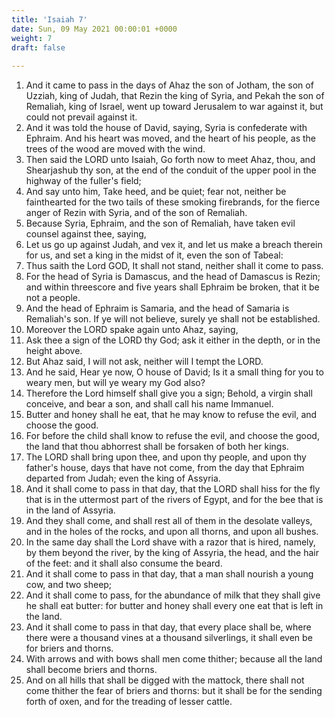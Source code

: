 ```yaml
---
title: 'Isaiah 7'
date: Sun, 09 May 2021 00:00:01 +0000
weight: 7
draft: false
  
---
```


1. And it came to pass in the days of Ahaz the son of Jotham, the son of Uzziah, king of Judah, that Rezin the king of Syria, and Pekah the son of Remaliah, king of Israel, went up toward Jerusalem to war against it, but could not prevail against it.
2. And it was told the house of David, saying, Syria is confederate with Ephraim. And his heart was moved, and the heart of his people, as the trees of the wood are moved with the wind.
3. Then said the LORD unto Isaiah, Go forth now to meet Ahaz, thou, and Shearjashub thy son, at the end of the conduit of the upper pool in the highway of the fuller's field;
4. And say unto him, Take heed, and be quiet; fear not, neither be fainthearted for the two tails of these smoking firebrands, for the fierce anger of Rezin with Syria, and of the son of Remaliah.
5. Because Syria, Ephraim, and the son of Remaliah, have taken evil counsel against thee, saying,
6. Let us go up against Judah, and vex it, and let us make a breach therein for us, and set a king in the midst of it, even the son of Tabeal:
7. Thus saith the Lord GOD, It shall not stand, neither shall it come to pass.
8. For the head of Syria is Damascus, and the head of Damascus is Rezin; and within threescore and five years shall Ephraim be broken, that it be not a people.
9. And the head of Ephraim is Samaria, and the head of Samaria is Remaliah's son. If ye will not believe, surely ye shall not be established.
10. Moreover the LORD spake again unto Ahaz, saying,
11. Ask thee a sign of the LORD thy God; ask it either in the depth, or in the height above.
12. But Ahaz said, I will not ask, neither will I tempt the LORD.
13. And he said, Hear ye now, O house of David; Is it a small thing for you to weary men, but will ye weary my God also?
14. Therefore the Lord himself shall give you a sign; Behold, a virgin shall conceive, and bear a son, and shall call his name Immanuel.
15. Butter and honey shall he eat, that he may know to refuse the evil, and choose the good.
16. For before the child shall know to refuse the evil, and choose the good, the land that thou abhorrest shall be forsaken of both her kings.
17. The LORD shall bring upon thee, and upon thy people, and upon thy father's house, days that have not come, from the day that Ephraim departed from Judah; even the king of Assyria.
18. And it shall come to pass in that day, that the LORD shall hiss for the fly that is in the uttermost part of the rivers of Egypt, and for the bee that is in the land of Assyria.
19. And they shall come, and shall rest all of them in the desolate valleys, and in the holes of the rocks, and upon all thorns, and upon all bushes.
20. In the same day shall the Lord shave with a razor that is hired, namely, by them beyond the river, by the king of Assyria, the head, and the hair of the feet: and it shall also consume the beard.
21. And it shall come to pass in that day, that a man shall nourish a young cow, and two sheep;
22. And it shall come to pass, for the abundance of milk that they shall give he shall eat butter: for butter and honey shall every one eat that is left in the land.
23. And it shall come to pass in that day, that every place shall be, where there were a thousand vines at a thousand silverlings, it shall even be for briers and thorns.
24. With arrows and with bows shall men come thither; because all the land shall become briers and thorns.
25. And on all hills that shall be digged with the mattock, there shall not come thither the fear of briers and thorns: but it shall be for the sending forth of oxen, and for the treading of lesser cattle.
